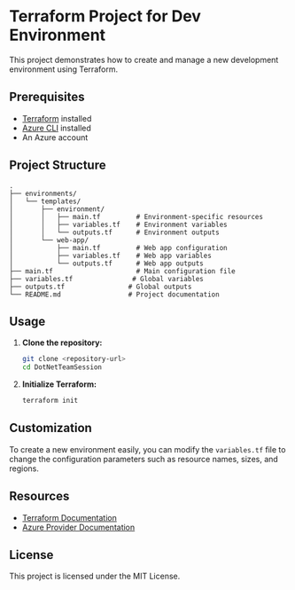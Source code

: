 # Terraform Project for Dev Environment

This project demonstrates how to create and manage a new development environment using Terraform.

## Prerequisites

- [Terraform](https://www.terraform.io/downloads.html) installed
- [Azure CLI](https://docs.microsoft.com/en-us/cli/azure/install-azure-cli) installed
- An Azure account

## Project Structure

```
.
├── environments/
│   └── templates/
│       ├── environment/
│       │   ├── main.tf         # Environment-specific resources
│       │   ├── variables.tf    # Environment variables
│       │   └── outputs.tf      # Environment outputs
│       └── web-app/
│           ├── main.tf         # Web app configuration
│           ├── variables.tf    # Web app variables  
│           └── outputs.tf      # Web app outputs
├── main.tf                     # Main configuration file
├── variables.tf               # Global variables
├── outputs.tf                # Global outputs
└── README.md                 # Project documentation

```

## Usage

1. **Clone the repository:**
    ```sh
    git clone <repository-url>
    cd DotNetTeamSession
    ```

2. **Initialize Terraform:**
    ```sh
    terraform init
    ```


## Customization

To create a new environment easily, you can modify the `variables.tf` file to change the configuration parameters such as resource names, sizes, and regions.

## Resources

- [Terraform Documentation](https://www.terraform.io/docs)
- [Azure Provider Documentation](https://registry.terraform.io/providers/hashicorp/azurerm/latest/docs)

## License

This project is licensed under the MIT License.